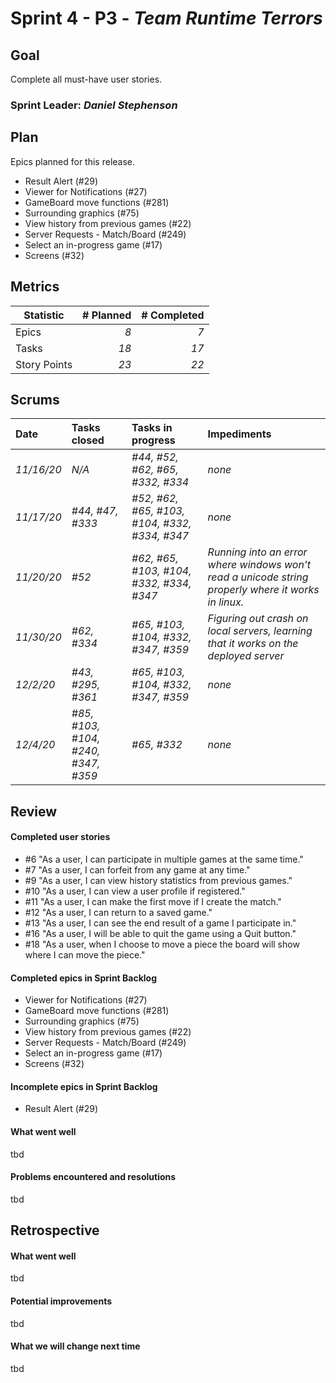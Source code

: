 # Sprint 4 - P3 - *Team Runtime Terrors*

## Goal
Complete all must-have user stories.

### Sprint Leader: *Daniel Stephenson*
## Plan

Epics planned for this release.

* Result Alert (#29)
* Viewer for Notifications (#27)
* GameBoard move functions (#281)
* Surrounding graphics (#75)
* View history from previous games (#22)
* Server Requests - Match/Board (#249)
* Select an in-progress game (#17)
* Screens (#32)


## Metrics

| Statistic | # Planned | # Completed |
| --- | ---: | ---: |
| Epics | *8* | *7* |
| Tasks |  *18*   | *17* |
| Story Points |  *23*  | *22* |


## Scrums

| Date | Tasks closed  | Tasks in progress | Impediments |
| :--- | :--- | :--- | :--- |
| *11/16/20* | *N/A* | *#44, #52, #62,  #65, #332, #334* | *none* |
| *11/17/20* | *#44, #47, #333* | *#52, #62, #65, #103, #104, #332, #334, #347* | *none* |
| *11/20/20* | *#52* | *#62, #65, #103, #104, #332, #334, #347* | *Running into an error where windows won't read a unicode string properly where it works in linux.* |
| *11/30/20* | *#62, #334* | *#65, #103, #104, #332, #347, #359* | *Figuring out crash on local servers, learning that it works on the deployed server* |
| *12/2/20* | *#43, #295, #361* | *#65, #103, #104, #332, #347, #359* | *none* |
| *12/4/20* | *#85, #103, #104, #240, #347, #359* | *#65, #332* | *none* |

## Review

#### Completed user stories
* #6 "As a user, I can participate in multiple games at the same time."
* #7 "As a user, I can forfeit from any game at any time."
* #9 "As a user, I can view history statistics from previous games."
* #10 "As a user, I can view a user profile if registered."
* #11 "As a user, I can make the first move if I create the match."
* #12 "As a user, I can return to a saved game."
* #13 "As a user, I can see the end result of a game I participate in." 
* #16 "As a user, I will be able to quit the game using a Quit button."
* #18 "As a user, when I choose to move a piece the board will show where I can move the piece."

#### Completed epics in Sprint Backlog 

* Viewer for Notifications (#27)
* GameBoard move functions (#281)
* Surrounding graphics (#75)
* View history from previous games (#22)
* Server Requests - Match/Board (#249)
* Select an in-progress game (#17)
* Screens (#32)

#### Incomplete epics in Sprint Backlog 
* Result Alert (#29)

#### What went well
tbd

#### Problems encountered and resolutions
tbd

## Retrospective

#### What went well
tbd

#### Potential improvements
tbd

#### What we will change next time
tbd
